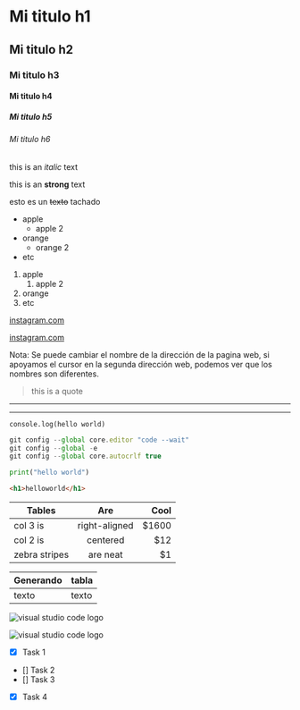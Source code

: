 <!-- HEADINGS -->

# Mi titulo h1

## Mi titulo h2

### Mi titulo h3

#### Mi titulo h4

##### Mi titulo h5

###### Mi titulo h6

<!-- italic -->

this is an _italic_ text

<!-- italic -->

this is an **strong** text

<!-- strikethrough -->

esto es un ~~texto~~ tachado

<!-- UL -->

- apple
  - apple 2
- orange
  - orange 2
- etc

1. apple
   1. apple 2
2. orange
3. etc

[instagram.com](https://www.instagram.com/)

[instagram.com](https://www.instagram.com "Custom title")

Nota: Se puede cambiar el nombre de la dirección de la pagina web, si apoyamos el cursor en la segunda dirección web, podemos ver que los nombres son diferentes.

> this is a quote

---

---

`console.log(hello world)`

```javascript
git config --global core.editor "code --wait"
git config --global -e
git config --global core.autocrlf true
```

```python
print("hello world")
```

```html
<h1>helloworld</h1>
```

| Tables        |      Are      |  Cool |
| ------------- | :-----------: | ----: |
| col 3 is      | right-aligned | $1600 |
| col 2 is      |   centered    |   $12 |
| zebra stripes |   are neat    |    $1 |

| Generando | tabla |
| --------- | ----- |
| texto     | texto |

![visual studio code logo](https://encrypted-tbn0.gstatic.com/images?q=tbn:ANd9GcRSoflpnIwKOZBhSBfeueopQf6Ra2ZcgGRZWCJTzxc4Hg&s)

![visual studio code logo](vscode.webp "Apoyar el cursor sobre el segundo logo")

<!-- GITHUB MARKDOWN -->

- [x] Task 1
- [] Task 2
- [] Task 3
- [x] Task 4
